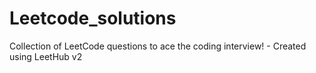 # Leetcode_solutions
Collection of LeetCode questions to ace the coding interview! - Created using LeetHub v2
